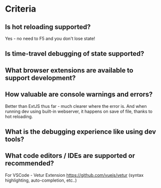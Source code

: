 

# Criteria
## Is hot reloading supported? 
Yes - no need to F5 and you don't lose state!

## Is time-travel debugging of state supported? 

## What browser extensions are available to support development? 

## How valuable are console warnings and errors? 
Better than ExtJS thus far - much clearer where the error is.  And when running dev using built-in webserver, it happens on save of file, thanks to hot reloading.

## What is the debugging experience like using dev tools? 


## What code editors / IDEs are supported or recommended? 
For VSCode - Vetur Extension https://github.com/vuejs/vetur (syntax highlighting, auto-completion, etc..)
